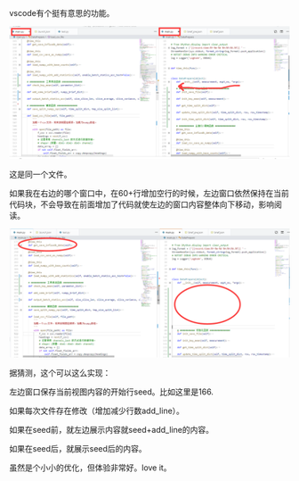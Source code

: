vscode有个挺有意思的功能。

![](jpg/QQ图片20190717105935.png)

这是同一个文件。

如果我在右边的哪个窗口中，在60+行增加空行的时候，左边窗口依然保持在当前代码块，不会导致在前面增加了代码就使左边的窗口内容整体向下移动，影响阅读。

![](jpg/QQ截图20190717110356.png)

据猜测，这个可以这么实现：

左边窗口保存当前视图内容的开始行seed。比如这里是166.

如果每次文件存在修改（增加减少行数add_line）。

如果在seed前，就左边展示内容就seed+add_line的内容。

如果在seed后，就展示seed后的内容。



虽然是个小小的优化，但体验非常好。love it。